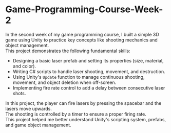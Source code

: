 # Game-Programming-Course-Week-2
In the second week of my game programming course, I built a simple 3D game using Unity to practice key concepts like shooting mechanics and object management. <br>
This project demonstrates the following fundamental skills:

- Designing a basic laser prefab and setting its properties (size, material, and color).
- Writing C# scripts to handle laser shooting, movement, and destruction.
- Using Unity's `Update` function to manage continuous shooting, movement, and object deletion when off-screen.
- Implementing fire rate control to add a delay between consecutive laser shots. <br>

In this project, the player can fire lasers by pressing the spacebar and the lasers move upwards.  <br>
The shooting is controlled by a timer to ensure a proper firing rate. <br>
This project helped me better understand Unity's scripting system, prefabs, and game object management.
